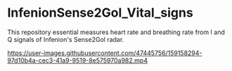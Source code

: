 # InfenionSense2Gol_Vital_signs
This repository essential measures heart rate and breathing rate from I and Q signals of Infenion's Sense2Gol radar.



https://user-images.githubusercontent.com/47445756/159158294-97d10b4a-cec3-41a9-9519-8e575970a982.mp4

